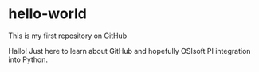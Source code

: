 # hello-world
This is my first repository on GitHub

Hallo! Just here to learn about GitHub and hopefully OSIsoft PI integration into Python.
